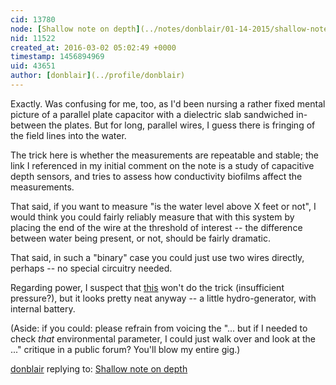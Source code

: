 ```yaml
---
cid: 13780
node: [Shallow note on depth](../notes/donblair/01-14-2015/shallow-note-on-depth)
nid: 11522
created_at: 2016-03-02 05:02:49 +0000
timestamp: 1456894969
uid: 43651
author: [donblair](../profile/donblair)
---
```


Exactly.  Was confusing for me, too, as I'd been nursing a rather fixed mental picture of a parallel plate capacitor with a dielectric slab sandwiched in-between the plates.  But for long, parallel wires, I guess there is fringing of the field lines into the water. 

The trick here is whether the measurements are repeatable and stable; the link I referenced in my initial comment on the note is a study of capacitive depth sensors, and tries to assess how conductivity biofilms affect the measurements.

That said, if you want to measure "is the water level above X feet or not",  I would think you could fairly reliably measure that with this system by placing the end of the wire at the threshold of interest -- the difference between water being present, or not, should be fairly dramatic.

That said, in such a "binary" case you could just use two wires directly, perhaps -- no special circuitry needed.

Regarding power, I suspect that [this](http://www.seeedstudio.com/depot/36V-Micro-hydro-generator-p-634.html
) won't do the trick (insufficient pressure?), but it looks pretty neat anyway -- a little hydro-generator, with internal battery.

(Aside: if you could: please refrain from voicing the "... but if I needed to check *that* environmental parameter, I could just walk over and look at the ..." critique in a public forum?  You'll blow my entire gig.)



[donblair](../profile/donblair) replying to: [Shallow note on depth](../notes/donblair/01-14-2015/shallow-note-on-depth)

